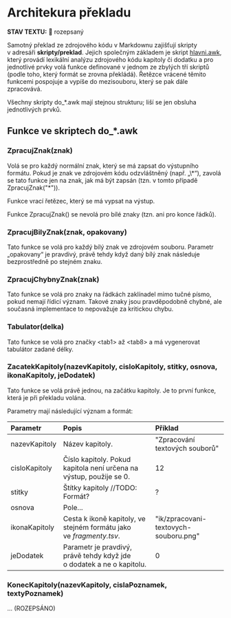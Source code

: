 <!--

Linux Kniha kouzel, dokumentace: Architektura překladu
Copyright (c) 2020 Singularis <singularis@volny.cz>

Toto dílo je dílem svobodné kultury; můžete ho šířit a modifikovat pod
podmínkami licence Creative Commons Attribution-ShareAlike 4.0 International
vydané neziskovou organizací Creative Commons. Text licence je přiložený
k tomuto projektu nebo ho můžete najít na webové adrese:

https://creativecommons.org/licenses/by-sa/4.0/

-->
# Architekura překladu

**STAV TEXTU:** 🚧 rozepsaný

Samotný překlad ze zdrojového kódu v Markdownu zajišťují skripty v adresáři
**skripty/preklad**. Jejich společným základem je skript
[hlavni.awk](../skripty/preklad/hlavni.awk),
který provádí lexikální analýzu zdrojového kódu kapitoly či dodatku
a pro jednotlivé prvky volá funkce definované v jednom ze zbylých tří skriptů
(podle toho, který formát se zrovna překládá). Řetězce vrácené těmito
funkcemi pospojuje a vypíše do mezisouboru, který se pak dále zpracovává.

Všechny skripty do\_\*.awk mají stejnou strukturu; liší se jen obsluha
jednotlivých prvků.

## Funkce ve skriptech do\_\*.awk

### ZpracujZnak(znak)

Volá se pro každý normální znak, který se má zapsat do výstupního formátu.
Pokud je znak ve zdrojovém kódu odzvláštněný (např. „\\\*“), zavolá se tato
funkce jen na znak, jak má být zapsán (tzn. v tomto případě ZpracujZnak("\*")).

Funkce vrací řetězec, který se má vypsat na výstup.

Funkce ZpracujZnak() se nevolá pro bílé znaky (tzn. ani pro konce řádků).

### ZpracujBilyZnak(znak, opakovany)

Tato funkce se volá pro každý bílý znak ve zdrojovém souboru.
Parametr „opakovany“ je pravdivý, právě tehdy když daný bílý znak následuje
bezprostředně po stejném znaku.

### ZpracujChybnyZnak(znak)

Tato funkce se volá pro znaky na řádkách zaklínadel mimo tučné písmo,
pokud nemají řídicí význam. Takové znaky jsou pravděpodobně chybné,
ale současná implementace to nepovažuje za kritickou chybu.

### Tabulator(delka)

Tato funkce se volá pro značky &lt;tab1&gt; až &lt;tab8&gt; a má vygenerovat
tabulátor zadané délky.

### ZacatekKapitoly(nazevKapitoly, cisloKapitoly, stitky, osnova, ikonaKapitoly, jeDodatek)

Tato funkce se volá právě jednou, na začátku kapitoly. Je to první funkce,
která je při překladu volána.

Parametry mají následující význam a formát:

| Parametr | Popis | Příklad |
| :--- | :--- | :--- |
| nazevKapitoly | Název kapitoly. | "Zpracování textových souborů" |
| cisloKapitoly | Číslo kapitoly. Pokud kapitola není určena na výstup, použije se 0. | 12 |
| stitky | Štítky kapitoly //TODO: Formát? | ? |
| osnova | Pole... | |
| ikonaKapitoly | Cesta k ikoně kapitoly, ve stejném formátu jako ve *fragmenty.tsv*. | "ik/zpracovani-textovych-souboru.png" |
| jeDodatek | Parametr je pravdivý, právě tehdy když jde o dodatek a ne o kapitolu. | 0 |

### KonecKapitoly(nazevKapitoly, cislaPoznamek, textyPoznamek)

...
(ROZEPSÁNO)
